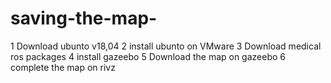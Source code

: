 # saving-the-map-
1 Download ubunto v18,04
2 install ubunto on VMware
3 Download medical ros packages
4 install gazeebo
5 Download the map on gazeebo
6 complete the map on rivz
